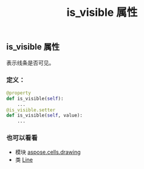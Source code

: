 ﻿---
title: is_visible 属性
second_title: Aspose.Cells for Python via .NET API 参考文献
description:
type: docs
weight: 170
url: /zh/python-net/aspose.cells.drawing/line/is_visible/
is_root: false
---
## is_visible 属性

表示线条是否可见。
### 定义：
```python
@property
def is_visible(self):
    ...
@is_visible.setter
def is_visible(self, value):
    ...
```

### 也可以看看
* 模块 [aspose.cells.drawing](../../)
* 类 [Line](/cells/zh/python-net/aspose.cells.drawing/line)
